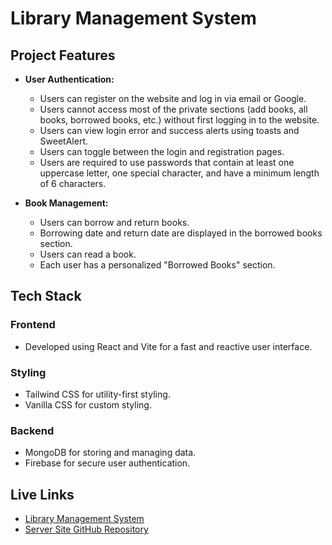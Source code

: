 # Library Management System #

## Project Features ##

* **User Authentication:**
  * Users can register on the website and log in via email or Google.
  * Users cannot access most of the private sections (add books, all books, borrowed books, etc.) without first logging in to the website.
  * Users can view login error and success alerts using toasts and SweetAlert.
  * Users can toggle between the login and registration pages.
  * Users are required to use passwords that contain at least one uppercase letter, one special character, and have a minimum length of 6 characters.

* **Book Management:**
  * Users can borrow and return books.
  * Borrowing date and return date are displayed in the borrowed books section.
  * Users can read a book.
  * Each user has a personalized "Borrowed Books" section.

## Tech Stack
### Frontend
- Developed using React and Vite for a fast and reactive user interface.
### Styling
- Tailwind CSS for utility-first styling.
- Vanilla CSS for custom styling.
### Backend
- MongoDB for storing and managing data.
- Firebase for secure user authentication.

## Live Links
- [Library Management System](https://id-8-a11.web.app/)
- [Server Site GitHub Repository](https://github.com/Rahidapriya/Library-Management-System-Server-Site)

